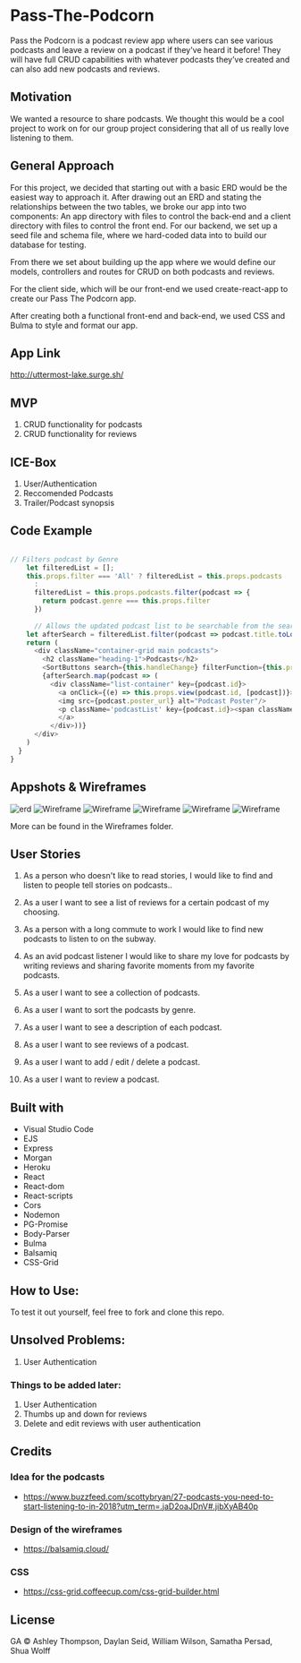 # Pass-The-Podcorn
Pass the Podcorn is a podcast review app where users can see various podcasts and leave a review on a podcast if they've heard it before! They will have full CRUD capabilities with whatever podcasts they’ve created and can also add new podcasts and reviews. 



## Motivation

We wanted a resource to share podcasts. We thought this would be a cool project to work on for our group project considering that all of us really love listening to them. 

## General Approach

For this project, we decided that starting out with a basic ERD would be the easiest way to approach it. After drawing out an ERD and stating the relationships between the two tables, we broke our app into two components: An app directory with files to control the back-end and a client directory with files to control the front end. For our backend, we set up a seed file and schema file, where we hard-coded data into to build our database for testing. 

From there we set about building up the app where we would define our models, controllers and routes for CRUD on both podcasts and reviews.

For the client side, which will be our front-end we used create-react-app to create our Pass The Podcorn app. 

After creating both a functional front-end and back-end, we used CSS and Bulma to style and format our app.


## App Link

http://uttermost-lake.surge.sh/

## MVP
1. CRUD functionality for podcasts
1. CRUD functionality for reviews

## ICE-Box

1. User/Authentication
1. Reccomended Podcasts
1. Trailer/Podcast synopsis


## Code Example
```javascript

// Filters podcast by Genre
    let filteredList = [];
    this.props.filter === 'All' ? filteredList = this.props.podcasts
      :
      filteredList = this.props.podcasts.filter(podcast => {
        return podcast.genre === this.props.filter
      })
    
      // Allows the updated podcast list to be searchable from the search bar
    let afterSearch = filteredList.filter(podcast => podcast.title.toLowerCase().includes(this.state.search.toLowerCase()));
    return (
      <div className="container-grid main podcasts">
        <h2 className="heading-1">Podcasts</h2>
        <SortButtons search={this.handleChange} filterFunction={this.props.filterFunction} searchBar={this.state.search} />
        {afterSearch.map(podcast => (
          <div className="list-container" key={podcast.id}>
            <a onClick={(e) => this.props.view(podcast.id, [podcast])}>
            <img src={podcast.poster_url} alt="Podcast Poster"/>
            <p className='podcastList' key={podcast.id}><span className="podcastTitle">{podcast.title}</span><br/>Creator: {podcast.creator}</p>
            </a>
          </div>))}
      </div>
    )
  }
}


```


## Appshots & Wireframes
![erd](https://user-images.githubusercontent.com/39752800/44556483-fad9fd80-a707-11e8-8e48-26adfefb8e49.png)
![Wireframe](/wireframes/ShowAllShowOne.png)
![Wireframe](/wireframes/CreatePodcast.png)
![Wireframe](/wireframes/PodcastVotes.png)
![Wireframe](/wireframes/SortByGenre.png)
![Wireframe](/wireframes/PodcastReview.png)


More can be found in the Wireframes folder.


## User Stories
1. As a person who doesn't like to read stories, I would like to find and listen to people tell stories on podcasts.. 
1. As a user I want to see a list of reviews for a certain podcast of my choosing. 
1. As a person with a long commute to work I would like to find new podcasts to listen to on the subway.
1. As an avid podcast listener I would like to share my love for podcasts by writing reviews and sharing favorite moments from my favorite podcasts.

1. As a user I want to see a collection of podcasts.
1. As a user I want to sort the podcasts by genre.
1. As a user I want to see a description of each podcast.
1. As a user I want to see reviews of a podcast.
1. As a user I want to add / edit / delete a podcast.
1. As a user I want to review a podcast.


## Built with

* Visual Studio Code
* EJS
* Express
* Morgan
* Heroku
* React
* React-dom
* React-scripts
* Cors
* Nodemon
* PG-Promise
* Body-Parser
* Bulma
* Balsamiq
* CSS-Grid

 

## How to Use:
To test it out yourself, feel free to fork and clone this repo.

## Unsolved Problems:
1. User Authentication


### Things to be added later:
1. User Authentication
1. Thumbs up and down for reviews
1. Delete and edit reviews with user authentication



## Credits

### Idea for the podcasts
* https://www.buzzfeed.com/scottybryan/27-podcasts-you-need-to-start-listening-to-in-2018?utm_term=.jaD2oaJDnV#.jibXyAB40p

### Design of the wireframes
* https://balsamiq.cloud/

### CSS 
* https://css-grid.coffeecup.com/css-grid-builder.html




## License

GA © Ashley Thompson, Daylan Seid, William Wilson, Samatha Persad, Shua Wolff
